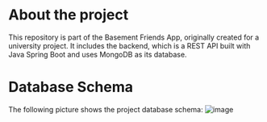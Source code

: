 # About the project
This repository is part of the Basement Friends App, originally created for a university project. It includes the backend, which is a REST API built with Java Spring Boot and uses MongoDB as its database.


# Database Schema
The following picture shows the project database schema:
![image](https://github.com/Basement-Friends/backend/assets/72508414/d57d1d57-0e35-41f1-8e28-2e39a2891fe5)

